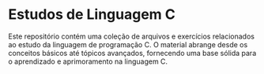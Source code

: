 # Estudos de Linguagem C
Este repositório contém uma coleção de arquivos e exercícios relacionados ao estudo da linguagem de programação C. O material abrange desde os conceitos básicos até tópicos avançados, fornecendo uma base sólida para o aprendizado e aprimoramento na linguagem C.
